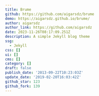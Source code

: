```yaml
---
title: Brume
github: https://github.com/aigarsdz/brume
demo: https://aigarsdz.github.io/brume/
author: aigarsdz
author_link: https://github.com/aigarsdz
date: 2023-11-26T08:17:09.251Z
description: A simple Jekyll blog theme
ssg:
  - Jekyll
css: []
ui: []
cms: []
category: []
draft: false
publish_date: '2013-09-22T10:23:03Z'
update_date: '2019-02-20T16:03:42Z'
github_star: 123
github_fork: 139
---
```

